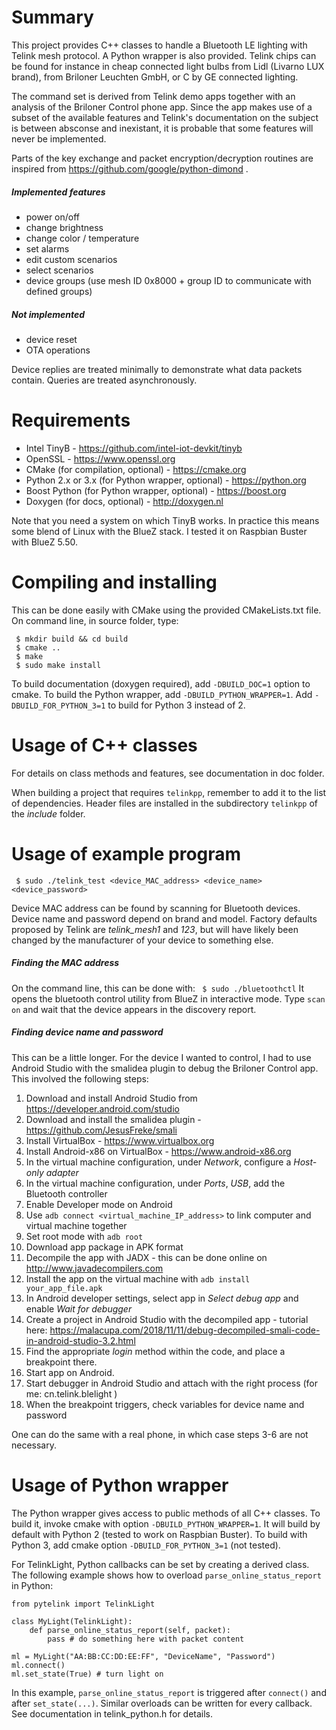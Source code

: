 # Summary
This project provides C++ classes to handle a Bluetooth LE lighting with Telink mesh protocol. A Python wrapper is also provided. Telink chips can be found for instance in cheap connected light bulbs from Lidl (Livarno LUX brand), from Briloner Leuchten GmbH, or C by GE connected lighting.

The command set is derived from Telink demo apps together with an analysis of the Briloner Control phone app. Since the app makes use of a subset of the available features and Telink's documentation on the subject is between absconse and inexistant, it is probable that some features will never be implemented.

Parts of the key exchange and packet encryption/decryption routines are inspired from https://github.com/google/python-dimond .

##### Implemented features
 * power on/off
 * change brightness
 * change color / temperature
 * set alarms
 * edit custom scenarios
 * select scenarios
 * device groups (use mesh ID 0x8000 + group ID to communicate with defined groups)

##### Not implemented
 * device reset
 * OTA operations

Device replies are treated minimally to demonstrate what data packets contain. Queries are treated asynchronously.

# Requirements
- Intel TinyB - https://github.com/intel-iot-devkit/tinyb
- OpenSSL - https://www.openssl.org
- CMake (for compilation, optional) - https://cmake.org
- Python 2.x or 3.x (for Python wrapper, optional) - https://python.org
- Boost Python (for Python wrapper, optional) - https://boost.org
- Doxygen (for docs, optional) - http://doxygen.nl

Note that you need a system on which TinyB works. In practice this means some blend of Linux with the BlueZ stack. I tested it on Raspbian Buster with BlueZ 5.50.

# Compiling and installing
This can be done easily with CMake using the provided CMakeLists.txt file.
On command line, in source folder, type:
```
 $ mkdir build && cd build
 $ cmake ..
 $ make
 $ sudo make install
```
To build documentation (doxygen required), add `-DBUILD_DOC=1` option to cmake.
To build the Python wrapper, add `-DBUILD_PYTHON_WRAPPER=1`. Add `-DBUILD_FOR_PYTHON_3=1` to build for Python 3 instead of 2.

# Usage of C++ classes
For details on class methods and features, see documentation in doc folder.

When building a project that requires `telinkpp`, remember to add it to the list of dependencies. Header files are installed in the subdirectory `telinkpp` of the *include* folder.

# Usage of example program
` $ sudo ./telink_test <device_MAC_address> <device_name> <device_password>`

Device MAC address can be found by scanning for Bluetooth devices. Device name and password depend on brand and model. Factory defaults proposed by Telink are *telink_mesh1* and *123*, but will have likely been changed by the manufacturer of your device to something else.

##### Finding the MAC address
On the command line, this can be done with:
` $ sudo ./bluetoothctl`
It opens the bluetooth control utility from BlueZ in interactive mode. Type `scan on` and wait that the device appears in the discovery report.

##### Finding device name and password
This can be a little longer. For the device I wanted to control, I had to use Android Studio with the smalidea plugin to debug the Briloner Control app. This involved the following steps:
1. Download and install Android Studio from https://developer.android.com/studio
2. Download and install the smalidea plugin - https://github.com/JesusFreke/smali
3. Install VirtualBox - https://www.virtualbox.org
4. Install Android-x86 on VirtualBox - https://www.android-x86.org
5. In the virtual machine configuration, under *Network*, configure a *Host-only adapter*
6. In the virtual machine configuration, under *Ports*, *USB*, add the Bluetooth controller
7. Enable Developer mode on Android
8. Use `adb connect <virtual_machine_IP_address>` to link computer and virtual machine together
9. Set root mode with `adb root`
10. Download app package in APK format
11. Decompile the app with JADX - this can be done online on http://www.javadecompilers.com
12. Install the app on the virtual machine with `adb install your_app_file.apk`
13. In Android developer settings, select app in *Select debug app* and enable *Wait for debugger*
14. Create a project in Android Studio with the decompiled app - tutorial here: https://malacupa.com/2018/11/11/debug-decompiled-smali-code-in-android-studio-3.2.html
15. Find the appropriate *login* method within the code, and place a breakpoint there.
16. Start app on Android.
17. Start debugger in Android Studio and attach with the right process (for me: cn.telink.blelight )
18. When the breakpoint triggers, check variables for device name and password

One can do the same with a real phone, in which case steps 3-6 are not necessary.

# Usage of Python wrapper
The Python wrapper gives access to public methods of all C++ classes. To build it, invoke cmake with option `-DBUILD_PYTHON_WRAPPER=1`. It will build by default with Python 2 (tested to work on Raspbian Buster). To build with Python 3, add cmake option `-DBUILD_FOR_PYTHON_3=1` (not tested).

For TelinkLight, Python callbacks can be set by creating a derived class. The following example shows how to overload `parse_online_status_report` in Python:
```
from pytelink import TelinkLight

class MyLight(TelinkLight):
    def parse_online_status_report(self, packet):
        pass # do something here with packet content

ml = MyLight("AA:BB:CC:DD:EE:FF", "DeviceName", "Password")
ml.connect()
ml.set_state(True) # turn light on
```
In this example, `parse_online_status_report` is triggered after `connect()` and after `set_state(...)`. Similar overloads can be written for every callback. See documentation in telink_python.h for details.
